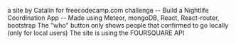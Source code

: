 a site by Catalin for freecodecamp.com challenge -- Build a Nightlife Coordination App --
Made using Meteor, mongoDB, React, React-router, bootstrap
The "who" button only shows people that confirmed to go locally (only for local users)
The site is using the FOURSQUARE API